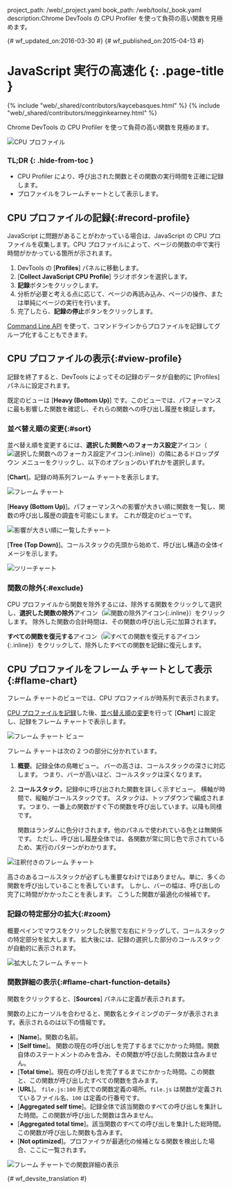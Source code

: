 project_path: /web/_project.yaml
book_path: /web/tools/_book.yaml
description:Chrome DevTools の CPU Profiler を使って負荷の高い関数を見極めます。

{# wf_updated_on:2016-03-30 #}
{# wf_published_on:2015-04-13 #}

# JavaScript 実行の高速化 {: .page-title }

{% include "web/_shared/contributors/kaycebasques.html" %}
{% include "web/_shared/contributors/megginkearney.html" %}

Chrome DevTools の CPU Profiler を使って負荷の高い関数を見極めます。


![CPU プロファイル](imgs/cpu-profile.png)


### TL;DR {: .hide-from-toc }
- CPU Profiler により、呼び出された関数とその関数の実行時間を正確に記録します。
- プロファイルをフレームチャートとして表示します。


##  CPU プロファイルの記録{:#record-profile}

JavaScript に問題があることがわかっている場合は、JavaScript の CPU プロファイルを収集します。CPU プロファイルによって、ページの関数の中で実行時間がかかっている箇所が示されます。


1. DevTools の [**Profiles**] パネルに移動します。
2. [**Collect JavaScript CPU Profile**] ラジオボタンを選択します。
3. **記録**ボタンをクリックします。
4. 分析が必要と考える点に応じて、ページの再読み込み、ページの操作、または単純にページの実行を行います。
5. 完了したら、**記録の停止**ボタンをクリックします。
 

[Command Line API][profile] を使って、コマンドラインからプロファイルを記録してグループ化することもできます。


[profile]: /web/tools/chrome-devtools/debug/command-line/command-line-reference#profilename-and-profileendname

##  CPU プロファイルの表示{:#view-profile}

記録を終了すると、DevTools によってその記録のデータが自動的に [Profiles] パネルに設定されます。
 

既定のビューは [**Heavy (Bottom Up)**] です。このビューでは、パフォーマンスに最も影響した関数を確認し、それらの関数への呼び出し履歴を検証します。

 

###  並べ替え順の変更{:#sort}

並べ替え順を変更するには、**選択した関数へのフォーカス設定**アイコン（![選択した関数へのフォーカス設定アイコン](imgs/focus.png){:.inline}）の隣にあるドロップダウン メニューをクリックし、以下のオプションのいずれかを選択します。




[**Chart**]。記録の時系列フレーム チャートを表示します。

![フレーム チャート](imgs/flamechart.png)

[**Heavy (Bottom Up)**]。パフォーマンスへの影響が大きい順に関数を一覧し、関数の呼び出し履歴の調査を可能にします。
これが既定のビューです。 

![影響が大きい順に一覧したチャート](imgs/heavy.png)

[**Tree (Top Down)**]。コールスタックの先頭から始めて、呼び出し構造の全体イメージを示します。
 

![ツリーチャート](imgs/tree.png)

###  関数の除外{:#exclude}

CPU プロファイルから関数を除外するには、除外する関数をクリックして選択し、**選択した関数の除外**アイコン（![関数の除外アイコン](imgs/exclude.png){:.inline}）をクリックします。
除外した関数の合計時間は、その関数の呼び出し元に加算されます。


**すべての関数を復元する**アイコン（![すべての関数を復元するアイコン](imgs/restore.png){:.inline}）をクリックして、除外したすべての関数を記録に復元します。



##  CPU プロファイルをフレーム チャートとして表示{:#flame-chart}

フレーム チャートのビューでは、CPU プロファイルが時系列で表示されます。


[CPU プロファイルを記録](#record-profile)した後、[並べ替え順の変更](#sort)を行って [**Chart**] に設定し、記録をフレーム チャートで表示します。


![フレーム チャート ビュー](imgs/flamechart.png)

フレーム チャートは次の 2 つの部分に分かれています。

1. **概要**。記録全体の鳥瞰ビュー。
   バーの高さは、コールスタックの深さに対応します。
つまり、バーが高いほど、コールスタックは深くなります。 
2. **コールスタック**。記録中に呼び出された関数を詳しく示すビュー。
横軸が時間で、縦軸がコールスタックです。
スタックは、トップダウンで編成されます。つまり、一番上の関数がすぐ下の関数を呼び出しています。以降も同様です。
 

   関数はランダムに色分けされます。他のパネルで使われている色とは無関係です。
ただし、呼び出し履歴全体では、各関数が常に同じ色で示されているため、実行のパターンがわかります。
 

![注釈付きのフレーム チャート](imgs/annotated-cpu-flame.png)

高さのあるコールスタックが必ずしも重要なわけではありません。単に、多くの関数を呼び出していることを表しています。
しかし、バーの幅は、呼び出しの完了に時間がかかったことを表します。
こうした関数が最適化の候補です。 

###  記録の特定部分の拡大{:#zoom}

概要ペインでマウスをクリックした状態で左右にドラッグして、コールスタックの特定部分を拡大します。
拡大後には、記録の選択した部分のコールスタックが自動的に表示されます。


![拡大したフレーム チャート](imgs/benchmark-zoom.png)

###  関数詳細の表示{:#flame-chart-function-details}

関数をクリックすると、[**Sources**] パネルに定義が表示されます。

関数の上にカーソルを合わせると、関数名とタイミングのデータが表示されます。表示されるのは以下の情報です。
 

*  [**Name**]。関数の名前。
*  [**Self time**]。
関数の現在の呼び出しを完了するまでにかかった時間。関数自体のステートメントのみを含み、その関数が呼び出した関数は含みません。
*  [**Total time**]。現在の呼び出しを完了するまでにかかった時間。この関数と、この関数が呼び出したすべての関数を含みます。
*  [**URL**]。
`file.js:100` 形式での関数定義の場所。`file.js` は関数が定義されているファイル名、`100` は定義の行番号です。
*  [**Aggregated self time**]。記録全体で該当関数のすべての呼び出しを集計した時間。この関数が呼び出した関数は含みません。
*  [**Aggregated total time**]。該当関数のすべての呼び出しを集計した総時間。この関数が呼び出した関数も含みます。
*  [**Not optimized**]。プロファイラが最適化の候補となる関数を検出した場合、ここに一覧されます。


![フレーム チャートでの関数詳細の表示](imgs/details.png)


{# wf_devsite_translation #}
